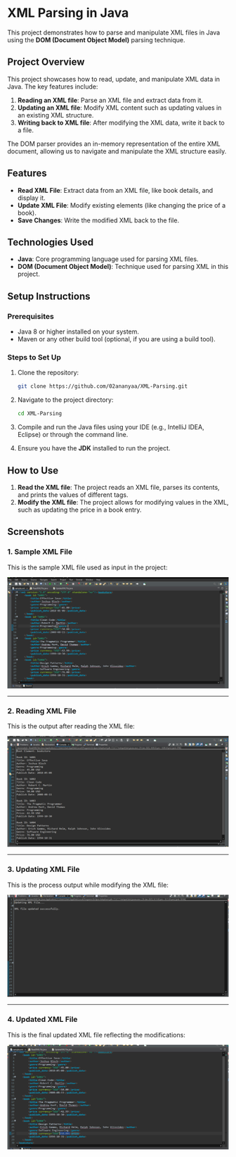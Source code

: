 # XML Parsing in Java

This project demonstrates how to parse and manipulate XML files in Java using the **DOM (Document Object Model)** parsing technique.

## Project Overview

This project showcases how to read, update, and manipulate XML data in Java. The key features include:

1. **Reading an XML file**: Parse an XML file and extract data from it.
2. **Updating an XML file**: Modify XML content such as updating values in an existing XML structure.
3. **Writing back to XML file**: After modifying the XML data, write it back to a file.

The DOM parser provides an in-memory representation of the entire XML document, allowing us to navigate and manipulate the XML structure easily.

## Features

- **Read XML File**: Extract data from an XML file, like book details, and display it.
- **Update XML File**: Modify existing elements (like changing the price of a book).
- **Save Changes**: Write the modified XML back to the file.

## Technologies Used

- **Java**: Core programming language used for parsing XML files.
- **DOM (Document Object Model)**: Technique used for parsing XML in this project.

## Setup Instructions

### Prerequisites

- Java 8 or higher installed on your system.
- Maven or any other build tool (optional, if you are using a build tool).
  
### Steps to Set Up
1. Clone the repository:

    ```bash
    git clone https://github.com/02ananyaa/XML-Parsing.git
    ```

2. Navigate to the project directory:

    ```bash
    cd XML-Parsing
    ```

3. Compile and run the Java files using your IDE (e.g., IntelliJ IDEA, Eclipse) or through the command line.

4. Ensure you have the **JDK** installed to run the project.

## How to Use

1. **Read the XML file**: The project reads an XML file, parses its contents, and prints the values of different tags.
2. **Modify the XML file**: The project allows for modifying values in the XML, such as updating the price in a book entry.

## Screenshots

### 1. Sample XML File
This is the sample XML file used as input in the project:

![Sample XML File](screenshots/sample-xml.png)

---

### 2. Reading XML File
This is the output after reading the XML file:

![Reading XML File Output](screenshots/read-xml.png)

---

### 3. Updating XML File
This is the process output while modifying the XML file:

![Updating XML File Process](screenshots/modify.png)

---

### 4. Updated XML File
This is the final updated XML file reflecting the modifications:

![Updated XML File Output](screenshots/updated-xml.png)
